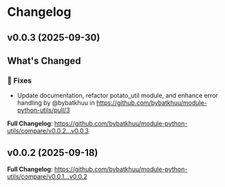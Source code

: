 # Changelog

## v0.0.3 (2025-09-30)

<!-- Release notes generated using configuration in .github/release.yml at v0.0.3 -->

## What's Changed
### 🐛 Fixes
* Update documentation, refactor potato_util module, and enhance error handling by @bybatkhuu in https://github.com/bybatkhuu/module-python-utils/pull/3


**Full Changelog**: https://github.com/bybatkhuu/module-python-utils/compare/v0.0.2...v0.0.3

## v0.0.2 (2025-09-18)

<!-- Release notes generated using configuration in .github/release.yml at v0.0.2 -->



**Full Changelog**: https://github.com/bybatkhuu/module-python-utils/compare/v0.0.1...v0.0.2
